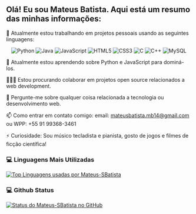 ## Olá! Eu sou Mateus Batista. Aqui está um resumo das minhas informações:

  🔭 Atualmente estou trabalhando em projetos pessoais usando as seguintes linguagens: 
<p align="center">
  <img src="https://img.shields.io/badge/Python-3776AB?style=flat-square&logo=python&logoColor=white" alt="Python" />
  <img src="https://img.shields.io/badge/Java-ED8B00?style=flat-square&logo=java&logoColor=white" alt="Java" />
  <img src="https://img.shields.io/badge/JavaScript-F7DF1E?style=flat-square&logo=javascript&logoColor=black" alt="JavaScript" />
  <img src="https://img.shields.io/badge/HTML5-E34F26?style=flat-square&logo=html5&logoColor=white" alt="HTML5" />
  <img src="https://img.shields.io/badge/CSS3-1572B6?style=flat-square&logo=css3&logoColor=white" alt="CSS3" />
  <img src="https://img.shields.io/badge/C-00599C?style=flat-square&logo=c&logoColor=white" alt="C" />
  <img src="https://img.shields.io/badge/C++-00599C?style=flat-square&logo=c%2B%2B&logoColor=white" alt="C++" />
  <img src="https://img.shields.io/badge/MySQL-4479A1?style=flat-square&logo=mysql&logoColor=white" alt="MySQL" />
</p>
  
  🌱 Atualmente estou aprendendo sobre Python e JavaScript para dominá-los.
  
  👨🏻‍💻 Estou procurando colaborar em projetos open source relacionados a web development.
  
  💬 Pergunte-me sobre qualquer coisa relacionada a tecnologia ou desenvolvimento web.
 
  📫 Como entrar em contato comigo: email: mateusbatista.mb14@gmail.com ou WPP: +55 91 99368-3461
  
  ⚡ Curiosidade: Sou músico tecladista e pianista, gosto de jogos e filmes de ficção científica!

<h3>💻 Linguagens Mais Utilizadas</h3>

[![Top Linguagens usadas por Mateus-SBatista](https://github-readme-stats.vercel.app/api/top-langs/?username=Mateus-SBatista&layout=compact&theme=radical)](https://github.com/Mateus-SBatista)

<h3>💻 Github Status</h3>

[![Status do Mateus-SBatista no GitHub](https://github-readme-stats.vercel.app/api?username=Mateus-SBatista&show_icons=true&theme=radical)](https://github.com/Mateus-SBatista)
